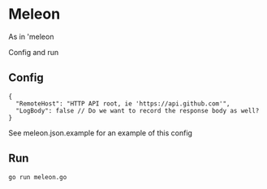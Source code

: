 Meleon
======

As in 'meleon

Config and run

Config
------
```
{
  "RemoteHost": "HTTP API root, ie 'https://api.github.com'",
  "LogBody": false // Do we want to record the response body as well?
}
```

See meleon.json.example for an example of this config

Run
---
```
go run meleon.go
```